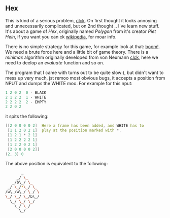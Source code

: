 ## Hex
**T**his is kind of a serious problem, 
[clck](https://ioinformatics.org/files/ioi1997problem2.pdf).
On first thought it looks annoying and unnecessarily complicated,
but on 2nd thought .. I've learn new stuff. It's about
a game of *Hex*, originally named *Polygon* from it's creator
*Piet Hein*, if you want you can ck
[wikipedia](https://en.wikipedia.org/wiki/Hex_(board_game)),
for moar info.

There is no simple strategy for this game, for example
look at that: [boom!](http://www.mseymour.ca/hex_book/hexstrat.html).
We need a brute force here and a little bit of game theory.
There is a *minimax* algorithm originally developed from
von Neumann [clck](https://www.chessprogramming.org/Minimax),
here we need to deelop an *evaluate* function and so on.

The program that I came with turns out to be quite slow:),
but didn't want to mess up very much, jst remoo most obvious
bugs, it accepts a position from NPUT and dumps the WHITE moo.
For example for this nput:
```Python
1 2 0 2  0 - BLACK
2 1 2 2  1 - WHITE
2 2 2 2  2 - EMPTY
2 2 0 2
```
it spits the following:
```C++
[[2 0 0 0 0 2]  Here a frame has been added, and WHITE has to
 [1 1 2 0 2 1]  play at the position marked with *.
 [1 2 1 * 2 1] 
 [1 2 2 2 2 1]
 [1 2 2 0 2 1]
 [2 0 0 0 0 2]]
(2, 3) 0
```
The above position is equivalent to the following:
```bash
       _
     _/ \_
   _/b\_/ \_
 _/ \_/*\_/ \_
/w\_/w\_/ \_/ \
\_/ \_/ \_/b\_/
  \_/ \_/ \_/
    \_/ \_/
      \_/
```

